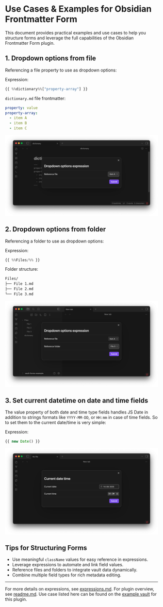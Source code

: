 # Use Cases & Examples for Obsidian Frontmatter Form

This document provides practical examples and use cases to help you structure forms and leverage the full capabilities of the Obsidian Frontmatter Form plugin.

## 1. Dropdown options from file

Referencing a file property to use as dropdown options:

Expression:

```js
{{ %%dictionary%%["property-array"] }}
```

`dictionary.md` file frontmatter:

```yml
property: value
property-array:
  - item A
  - item B
  - item C
```

![Dropdown options from file use case](assets/Screenshot%202025-09-14%20at%2014.57.19.png)

## 2. Dropdown options from folder

Referencing a folder to use as dropdown options:

Expression:

```js
{{ %%Files/%% }}
```

Folder structure:

```txt
Files/
├── File 1.md
├── File 2.md
└── File 3.md
```

![Dropdown options from folder use case](assets/Screenshot%202025-09-14%20at%2015.04.58.png)

## 3. Set current datetime on date and time fields

The value property of both date and time type fields handles JS Date in addition to strings formats like `YYYY-MM-DD`, or `HH:mm` in case of time fields. So to set them to the current date/time is very simple:

Expression:

```js
{{ new Date() }}
```

![Current date time use case](assets/Screenshot%202025-09-14%20at%2015.21.01.png)

## Tips for Structuring Forms

- Use meaningful `className` values for easy reference in expressions.
- Leverage expressions to automate and link field values.
- Reference files and folders to integrate vault data dynamically.
- Combine multiple field types for rich metadata editing.

---
For more details on expressions, see [expressions.md](./expressions.md). For plugin overview, see [readme.md](./readme.md). Use case listed here can be found on the [example vault](https://github.com/carlosavila7/vault-forms-example/tree/main) for this plugin.

